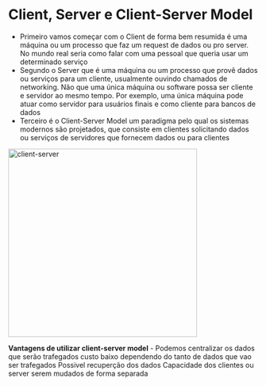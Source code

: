 # Client, Server e Client-Server Model

* Primeiro vamos começar com o Client de forma bem resumida é uma máquina ou um processo que faz um request de dados ou pro server. No mundo real seria como falar com uma pessoal que queria usar um determinado serviço
* Segundo o Server que é uma máquina ou um processo que provê dados ou serviços para um cliente, usualmente ouvindo chamados de networking. Não que uma única máquina ou software possa ser cliente e servidor ao mesmo tempo. Por exemplo, uma única máquina pode atuar como servidor para usuários finais e como cliente para bancos de dados
* Terceiro é o Client-Server Model um paradigma pelo qual os sistemas modernos são projetados, que consiste em clientes solicitando dados ou serviços de servidores que fornecem dados ou para clientes

<img width="380" alt="client-server" src="https://github.com/ananeridev/workshop-system-design/assets/42419543/d0fdd1e1-ae7c-461f-b24b-52df0d9d2af9">


**Vantagens de utilizar client-server model** - Podemos centralizar os dados que serão trafegados
custo baixo dependendo do tanto de dados que vao ser trafegados
Possivel recuperção dos dados
Capacidade dos clientes ou server serem mudados de forma separada


